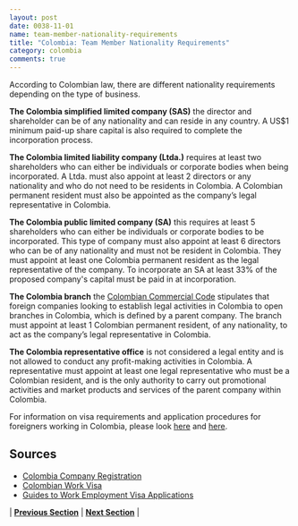 ```yaml
---
layout: post
date: 0038-11-01
name: team-member-nationality-requirements
title: "Colombia: Team Member Nationality Requirements"
category: colombia
comments: true
---
```


According to Colombian law, there are different nationality requirements depending on the type of business.

**The Colombia simplified limited company (SAS)** the director and shareholder can be of any nationality and can reside in any country. A US$1 minimum paid-up share capital is also required to complete the incorporation process. 

**The Colombia limited liability company (Ltda.)** requires at least two shareholders who can either be individuals or corporate bodies when being incorporated. A Ltda. must also appoint at least 2 directors or any nationality and who do not need to be residents in Colombia. A Colombian permanent resident must also be appointed as the company’s legal representative in Colombia. 

**The Colombia public limited company (SA)** this requires at least 5 shareholders who can either be individuals or corporate bodies to be incorporated. This type of company must also appoint at least 6 directors who can be of any nationality and must not be resident in Colombia. They must appoint at least one Colombia permanent resident as the legal representative of the company. To incorporate an SA at least 33% of the proposed company's capital must be paid in at incorporation.

**The Colombia branch** the [Colombian Commercial Code](http://www.wipo.int/wipolex/en/details.jsp?id=8295) stipulates that foreign companies looking to establish legal activities in Colombia to open branches in Colombia, which is defined by a parent company. The branch must appoint at least 1 Colombian permanent resident, of any nationality, to act as the company’s legal representative in Colombia. 

**The Colombia representative office** is not considered a legal entity and is not allowed to conduct any profit-making activities in Colombia. A representative must appoint at least one legal representative who must be a Colombian resident, and is the only authority to carry out promotional activities and market products and services of the parent company within Colombia.

For information on visa requirements and application procedures for foreigners working in Colombia, please look [here](http://colombiaworkvisa.com/) and [here](https://smartexpat.com/colombia/how-to-guides/work/employment/work-visa-applications).
 
## Sources

- [Colombia Company Registration](https://www.healyconsultants.com/colombia-company-registration/setup-llc/)
- [Colombian Work Visa](http://colombiaworkvisa.com/)
- [Guides to Work Employment Visa Applications](https://smartexpat.com/colombia/how-to-guides/work/employment/work-visa-applications)


| **[Previous Section]( https://neo-project.github.io/global-blockchain-compliance-hub//colombia/colombia-registry-requirements.html)** | **[Next Section]( https://neo-project.github.io/global-blockchain-compliance-hub//colombia/colombia-tax-and-auditing-requirements.html)** |
